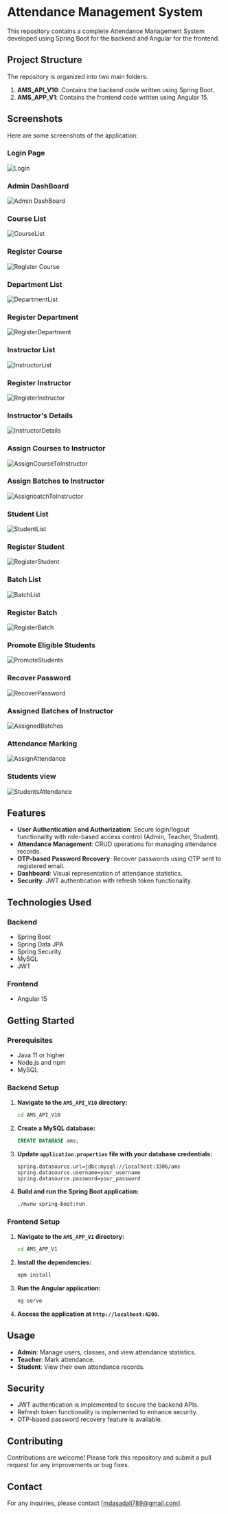 # Attendance Management System

This repository contains a complete Attendance Management System developed using Spring Boot for the backend and Angular for the frontend.

## Project Structure

The repository is organized into two main folders:

1. **AMS_API_V10**: Contains the backend code written using Spring Boot.
2. **AMS_APP_V1**: Contains the frontend code written using Angular 15.

## Screenshots

Here are some screenshots of the application:

### Login Page
![Login](https://github.com/overlord1510/Attendance-Management-System/assets/58284179/4083bf30-9fd6-4541-b9e5-ce609a093125)

### Admin DashBoard
![Admin DashBoard](https://github.com/overlord1510/Attendance-Management-System/assets/58284179/19d0758c-8396-460a-9e47-89db6cd17d53)

### Course List
![CourseList](https://github.com/overlord1510/Attendance-Management-System/assets/58284179/664110dc-192d-4935-8ec3-9446bb30ee38)

### Register Course
![Register Course](https://github.com/overlord1510/Attendance-Management-System/assets/58284179/73b14660-ef3a-41d3-9f66-e1885e8d8fca)

### Department List
![DepartmentList](https://github.com/overlord1510/Attendance-Management-System/assets/58284179/4e694270-67ec-49b2-b76f-0e961aeb5b10)

### Register Department
![RegisterDepartment](https://github.com/overlord1510/Attendance-Management-System/assets/58284179/a4b7741b-4b83-451a-a18d-eb50d27e8563)

### Instructor List
![InstructorList](https://github.com/overlord1510/Attendance-Management-System/assets/58284179/3ed8f949-a942-4e16-9842-6937befb5b73)

### Register Instructor
![RegisterInstructor](https://github.com/overlord1510/Attendance-Management-System/assets/58284179/a8ff0678-521d-40fa-b675-19edaacfae20)

### Instructor's Details
![InstructorDetails](https://github.com/overlord1510/Attendance-Management-System/assets/58284179/eab30635-5e34-483c-8c72-98c5bddc0baa)

### Assign Courses to Instructor
![AssignCourseToInstructor](https://github.com/overlord1510/Attendance-Management-System/assets/58284179/5cfa92b7-6f3b-46df-8a76-77b218fff603)

### Assign Batches to Instructor
![AssignbatchToInstructor](https://github.com/overlord1510/Attendance-Management-System/assets/58284179/abc8bb5e-0301-42b4-9208-33b36c8fc27b)

### Student List
![StudentList](https://github.com/overlord1510/Attendance-Management-System/assets/58284179/5918b254-7d81-4004-9620-13098c218fa4)

### Register Student
![RegisterStudent](https://github.com/overlord1510/Attendance-Management-System/assets/58284179/236a095c-7a93-4dd1-89d6-cfa09f1b7d38)

### Batch List
![BatchList](https://github.com/overlord1510/Attendance-Management-System/assets/58284179/3e4d2f91-43d7-4439-914e-c44a9b76b3fc)

### Register Batch
![RegisterBatch](https://github.com/overlord1510/Attendance-Management-System/assets/58284179/5f8c9b78-3338-43c2-ac0b-f712061d3f12)

### Promote Eligible Students
![PromoteStudents](https://github.com/overlord1510/Attendance-Management-System/assets/58284179/be1e20b8-2a96-4121-ae5d-c73f573f8e3a)

### Recover Password
![RecoverPassword](https://github.com/overlord1510/Attendance-Management-System/assets/58284179/b430cc71-4637-4a37-a0ac-6c34f444fbf7)

### Assigned Batches of Instructor
![AssignedBatches](https://github.com/overlord1510/Attendance-Management-System/assets/58284179/fa0473b7-91a3-4de7-9602-a7ac350e9506)

### Attendance Marking
![AssignAttendance](https://github.com/overlord1510/Attendance-Management-System/assets/58284179/5a38e29e-ac91-4ec3-bf3f-217a96d5c996)

### Students view
![StudentsAttendance](https://github.com/overlord1510/Attendance-Management-System/assets/58284179/d4140e11-edcc-44b2-bf8a-604638b0b33c)


## Features

- **User Authentication and Authorization**: Secure login/logout functionality with role-based access control (Admin, Teacher, Student).
- **Attendance Management**: CRUD operations for managing attendance records.
- **OTP-based Password Recovery**: Recover passwords using OTP sent to registered email.
- **Dashboard**: Visual representation of attendance statistics.
- **Security**: JWT authentication with refresh token functionality.

## Technologies Used

### Backend

- Spring Boot
- Spring Data JPA
- Spring Security
- MySQL
- JWT

### Frontend

- Angular 15

## Getting Started

### Prerequisites

- Java 11 or higher
- Node.js and npm
- MySQL

### Backend Setup

1. **Navigate to the `AMS_API_V10` directory:**

   ```bash
   cd AMS_API_V10
   ```

2. **Create a MySQL database:**

   ```sql
   CREATE DATABASE ams;
   ```

3. **Update `application.properties` file with your database credentials:**

   ```properties
   spring.datasource.url=jdbc:mysql://localhost:3306/ams
   spring.datasource.username=your_username
   spring.datasource.password=your_password
   ```

4. **Build and run the Spring Boot application:**

   ```bash
   ./mvnw spring-boot:run
   ```

### Frontend Setup

1. **Navigate to the `AMS_APP_V1` directory:**

   ```bash
   cd AMS_APP_V1
   ```

2. **Install the dependencies:**

   ```bash
   npm install
   ```

3. **Run the Angular application:**

   ```bash
   ng serve
   ```

4. **Access the application at `http://localhost:4200`.**

## Usage

- **Admin**: Manage users, classes, and view attendance statistics.
- **Teacher**: Mark attendance.
- **Student**: View their own attendance records.

## Security

- JWT authentication is implemented to secure the backend APIs.
- Refresh token functionality is implemented to enhance security.
- OTP-based password recovery feature is available.

## Contributing

Contributions are welcome! Please fork this repository and submit a pull request for any improvements or bug fixes.

## Contact

For any inquiries, please contact [mdasadali789@gmail.com].
